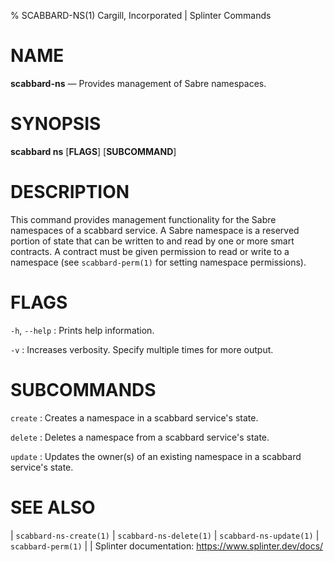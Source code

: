 % SCABBARD-NS(1) Cargill, Incorporated | Splinter Commands
<!--
  Copyright 2018-2021 Cargill Incorporated
  Licensed under Creative Commons Attribution 4.0 International License
  https://creativecommons.org/licenses/by/4.0/
-->

NAME
====

**scabbard-ns** — Provides management of Sabre namespaces.

SYNOPSIS
========

**scabbard ns** \[**FLAGS**\] \[**SUBCOMMAND**\]

DESCRIPTION
===========
This command provides management functionality for the Sabre namespaces of a
scabbard service. A Sabre namespace is a reserved portion of state that
can be written to and read by one or more smart contracts. A contract must be
given permission to read or write to a namespace (see `scabbard-perm(1)` for
setting namespace permissions).

FLAGS
=====
`-h`, `--help`
: Prints help information.

`-v`
: Increases verbosity. Specify multiple times for more output.

SUBCOMMANDS
===========
`create`
: Creates a namespace in a scabbard service's state.

`delete`
: Deletes a namespace from a scabbard service's state.

`update`
: Updates the owner(s) of an existing namespace in a scabbard service's state.

SEE ALSO
========
| `scabbard-ns-create(1)`
| `scabbard-ns-delete(1)`
| `scabbard-ns-update(1)`
| `scabbard-perm(1)`
|
| Splinter documentation: https://www.splinter.dev/docs/

